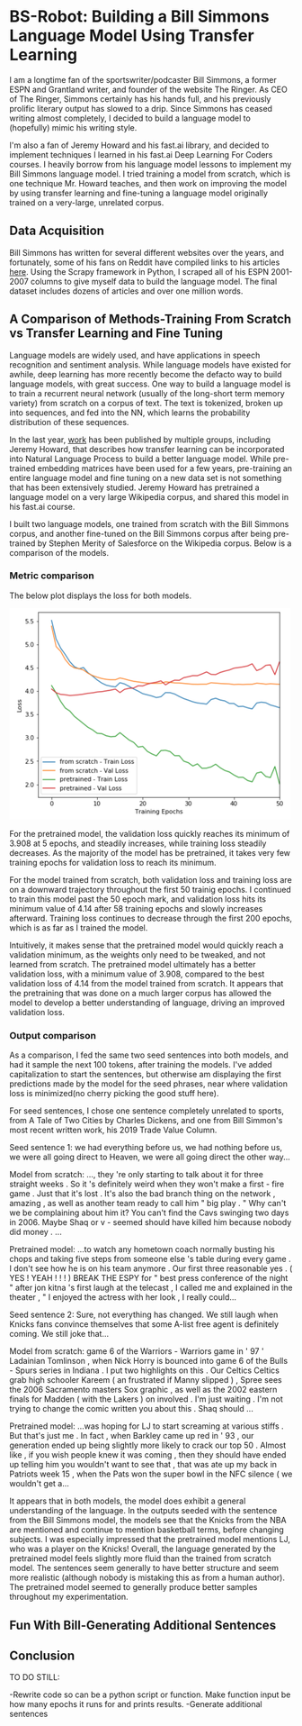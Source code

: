 # BS-Robot: Building a Bill Simmons Language Model Using Transfer Learning

I am a longtime fan of the sportswriter/podcaster Bill Simmons, a former ESPN and Grantland writer, and founder of the website The Ringer.  As CEO of The Ringer, Simmons certainly has his hands full, and his previously prolific literary output has slowed to a drip.  Since Simmons has ceased writing almost completely, I decided to build a language model to (hopefully) mimic his writing style.  

I'm also a fan of Jeremy Howard and his fast.ai library, and decided to implement techniques I learned in his fast.ai Deep Learning For Coders courses.  I heavily borrow from his language model lessons to implement my Bill Simmons language model.  I tried training a model from scratch, which is one technique Mr. Howard teaches, and then work on improving the model by using transfer learning and fine-tuning a language model originally trained on a very-large, unrelated corpus.

## Data Acquisition

Bill Simmons has written for several different websites over the years, and fortunately, some of his fans on Reddit have compiled links to his articles [here](https://www.reddit.com/r/billsimmons/comments/81fupe/the_mostly_complete_bill_simmons_archives/).  Using the Scrapy framework in Python, I scraped all of his ESPN 2001-2007 columns to give myself data to build the language model. The final dataset includes dozens of articles and over one million words.  

## A Comparison of Methods-Training From Scratch vs Transfer Learning and Fine Tuning

Language models are widely used, and have applications in speech recognition and sentiment analysis.  While language models have existed for awhile, deep learning has more recently become the defacto way to build language models, with great success.  One way to build a language model is to train a recurrent neural network (usually of the long-short term memory variety) from scratch on a corpus of text.  The text is tokenized, broken up into sequences, and fed into the NN, which learns the probability distribution of these sequences.  

In the last year, [work](https://arxiv.org/abs/1801.06146) has been published by multiple groups, including Jeremy Howard, that describes how transfer learning can be incorporated into Natural Language Process to build a better language model.  While  pre-trained embedding matrices have been used for a few years, pre-training an entire language model and fine tuning on a new data set is not something that has been extensively studied.  Jeremy Howard has pretrained a language model on a very large Wikipedia corpus, and shared this model in his fast.ai course.  

I built two language models, one trained from scratch with the Bill Simmons corpus, and another fine-tuned on the Bill Simmons corpus after being pre-trained by Stephen Merity of Salesforce on the Wikipedia corpus. Below is a comparison of the models.

### Metric comparison

The below plot displays the loss for both models. 

<img src="https://github.com/swgleave/BS-Robot/blob/master/images/Plot%20Loss.png" height="375" width="500">

For the pretrained model, the validation loss quickly reaches its minimum of 3.908 at 5 epochs, and steadily increases, while training loss steadily decreases.  As the majority of the model has be pretrained, it takes very few training epochs for validation loss to reach its minimum.

For the model trained from scratch, both validation loss and training loss are on a downward trajectory throughout the first 50 trainig epochs.  I continued to train this model past the 50 epoch mark, and validation loss hits its minimum value of 4.14 after 58 training epochs and slowly increases afterward. Training loss continues to decrease through the first 200 epochs, which is as far as I trained the model.

Intuitively, it makes sense that the pretrained model would quickly reach a validation minimum, as the weights only need to be tweaked, and not learned from scratch.  The pretrained model ultimately has a better validation loss, with a minimum value of 3.908, compared to the best validation loss of 4.14 from the model trained from scratch.  It appears that the pretraining that was done on a much larger corpus has allowed the model to develop a better understanding of language, driving an improved validation loss.

### Output comparison

As a comparison, I fed the same two seed sentences into both models, and had it sample the next 100 tokens, after training the models.  I've added capitalization to start the sentences, but otherwise am displaying the first predictions made by the model for the seed phrases, near where validation loss is minimized(no cherry picking the good stuff here).  

For seed sentences, I chose one sentence completely unrelated to sports, from A Tale of Two Cities by Charles Dickens, and one from Bill Simmon's most recent written work, his 2019 Trade Value Column. 

Seed sentence 1: we had everything before us, we had nothing before us, we were all going direct to Heaven, we were all going direct the other way...

Model from scratch:
..., they 're only starting to talk about it for three straight weeks . So it 's definitely weird when they won't make a first - fire game . Just that it's lost . It's also the bad branch thing on the network , amazing , as well as another team ready to call him " big play . " Why can't we be complaining about him it? You can't find the Cavs swinging two days in 2006. Maybe Shaq or v - seemed should have killed him because nobody did money . ...

Pretrained model:
...to watch any hometown coach normally busting his chops and taking 
 five steps from someone else 's table during every game . I don't see how he is on his team anymore . Our first three reasonable yes . 
 ( YES ! YEAH ! ! ! ) 
 BREAK THE ESPY for " best press conference of the night " 
 after jon kitna 's first laugh at the telecast , I called me and explained in the theater , " I enjoyed the actress with her look , I really could...


Seed sentence 2: Sure, not everything has changed. We still laugh when Knicks fans convince themselves that some A-list free agent is definitely coming. We still joke that...

Model from scratch:
game 6 of the Warriors - Warriors game in ' 97 ' Ladainian Tomlinson , when Nick Horry is bounced into game 6 of the Bulls - Spurs series in Indiana . I put two highlights on this . Our Celtics Celtics grab high schooler Kareem ( an frustrated if Manny slipped ) , Spree sees the 2006 Sacramento masters Sox graphic , as well as the 2002 eastern finals for Madden ( with the Lakers ) on involved . I'm just waiting . I'm not trying to change the comic written you about this . Shaq should ...

Pretrained model:
...was hoping for LJ to start screaming at various stiffs . But that's just me . In fact , when Barkley came up red in ' 93 , our generation ended up being slightly more likely to crack our top 50 . Almost like , if you wish people knew it was coming , then they should have ended up telling him you wouldn't want to see that , that was ate up my back in Patriots week 15 , when the Pats won the super bowl in the NFC silence ( we wouldn't get a... 

It appears that in both models, the model does exhibit a general understanding of the language.  In the outputs seeded with the sentence from the Bill Simmons model, the models see that the Knicks from the NBA are mentioned and continue to mention basketball terms, before changing subjects.  I was especially impressed that the pretrained model mentions LJ, who was a player on the Knicks!  Overall, the language generated by the pretrained model feels slightly more fluid than the trained from scratch model.  The sentences seem generally to have better structure and seem more realistic (although nobody is mistaking this as from a human author).  The pretrained model seemed to generally produce better samples throughout my experimentation.

## Fun With Bill-Generating Additional Sentences




## Conclusion


TO DO STILL:

-Rewrite code so can be a python script or function.  Make function input be how many epochs it runs for and prints results.
-Generate additional sentences


